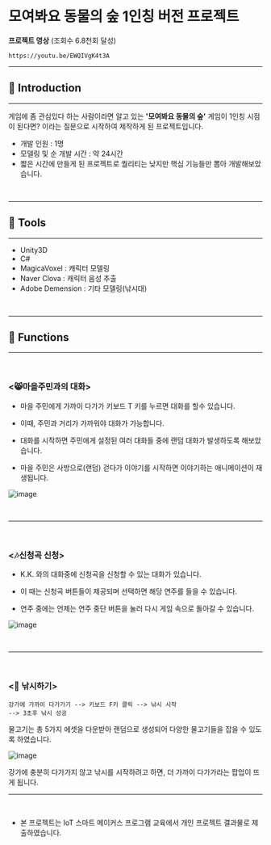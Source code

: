 # 모여봐요 동물의 숲 1인칭 버전 프로젝트

<b> 프로젝트 영상</b> (조회수 6.8천회 달성)
```
https://youtu.be/EWQIVgK4t3A
```
<hr>

## 🎈 Introduction

<hr>

게임에 좀 관심있다 하는 사람이라면 알고 있는 <b> '모여봐요 동물의 숲'</b> 게임이 1인칭 시점이 된다면? 
이라는 질문으로 시작하여 제작하게 된 프로젝트입니다.

- 개발 인원 : 1명
- 모델링 및 순 개발 시간 : 약 24시간 
- 짧은 시간에 만들게 된 프로젝트로 퀄리티는 낮지만 핵심 기능들만 뽑아 개발해보았습니다.

<br>
<hr>

## 🔨 Tools
<hr>

- Unity3D
- C#
- MagicaVoxel : 캐릭터 모델링
- Naver Clova : 캐릭터 음성 추출
- Adobe Demension : 기타 모델링(낚시대)

<br>
<hr>

## 🔎 Functions
<hr>
<br>

### <😸마을주민과의 대화>

- 마을 주민에게 가까이 다가가 키보드 T 키를 누르면 대화를 할수 있습니다.

- 이때, 주민과 거리가 가까워야 대화가 가능합니다.

- 대화를 시작하면 주민에게 설정된 여러 대화들 중에
랜덤 대화가 발생하도록 해보았습니다.

- 마을 주민은 사방으로(랜덤) 걷다가 이야기를 시작하면 이야기하는 애니메이션이 재생됩니다.

![image](https://user-images.githubusercontent.com/28985207/173234202-c4097b16-0f59-4068-abdf-860e3c271fca.png)


<br>
<hr>
<br>

### <🎶신청곡 신청>

- K.K. 와의 대화중에 신청곡을 신청할 수 있는 대화가 있습니다.

- 이 때는 신청곡 버튼들이 제공되며 선택하면 해당 연주를 들을 수 있습니다.

- 연주 중에는 언제는 연주 중단 버튼을 눌러 다시 게임 속으로 돌아갈 수 있습니다.

![image](https://user-images.githubusercontent.com/28985207/173234239-79d1a231-023c-42b5-a7c9-113ab41ac1aa.png)

<br>
<hr>
<br>

### <🐠 낚시하기>
```
강가에 가까이 다가가기 --> 키보드 F키 클릭 --> 낚시 시작
--> 3초후 낚시 성공
```
물고기는 총 5가지 에셋을 다운받아 랜덤으로 생성되어 다양한 물고기들을 잡을 수 있도록 하였습니다.


![image](https://user-images.githubusercontent.com/28985207/173234271-86b99358-6616-4622-a751-1222b92e5903.png)

강가에 충분히 다가가지 않고 낚시를 시작하려고 하면, 더 가까이 다가가라는 팝업이 뜨게 됩니다.

<hr>
<br>

* 본 프로젝트는 IoT 스마트 메이커스 프로그램 교육에서 개인 프로젝트 결과물로 제출하였습니다.

